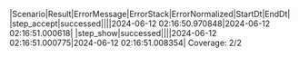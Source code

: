 |Scenario|Result|ErrorMessage|ErrorStack|ErrorNormalized|StartDt|EndDt|
|step_accept|successed||||2024-06-12 02:16:50.970848|2024-06-12 02:16:51.000618|
|step_show|successed||||2024-06-12 02:16:51.000775|2024-06-12 02:16:51.008354|
Coverage: 2/2
